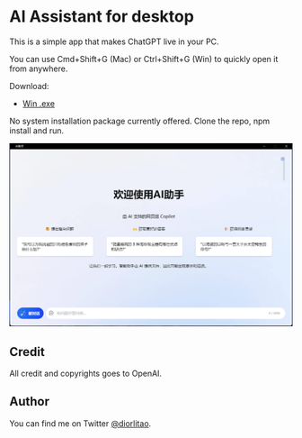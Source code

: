# AI Assistant for desktop

This is a simple app that makes ChatGPT live in your PC.

You can use Cmd+Shift+G (Mac) or Ctrl+Shift+G (Win) to quickly open it from anywhere.

Download:

- [Win .exe](https://github.com/diorlitao/ai-assistan/releases/download/0.0.9/ai-assistant.Setup.0.0.9.exe)

No system installation package currently offered. Clone the repo, npm install and run.

<p align="center">
  <img src="./images/screenshot.png" width="900">
</p>

## Credit

All credit and copyrights goes to OpenAI.

## Author

You can find me on Twitter [@diorlitao](https://twitter.com/diorlitao).
